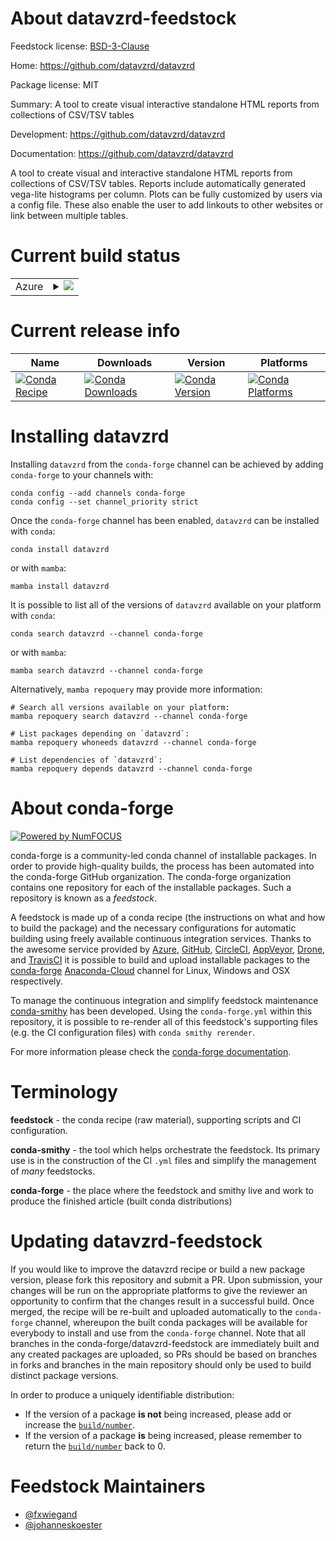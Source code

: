 About datavzrd-feedstock
========================

Feedstock license: [BSD-3-Clause](https://github.com/conda-forge/datavzrd-feedstock/blob/main/LICENSE.txt)

Home: https://github.com/datavzrd/datavzrd

Package license: MIT

Summary: A tool to create visual interactive standalone HTML reports from collections of CSV/TSV tables

Development: https://github.com/datavzrd/datavzrd

Documentation: https://github.com/datavzrd/datavzrd

A tool to create visual and interactive standalone HTML reports from
collections of CSV/TSV tables.
Reports include automatically generated vega-lite histograms
per column. Plots can be fully customized by users via a config file.
These also enable the user to add linkouts to other websites or link
between multiple tables.


Current build status
====================


<table>
    
  <tr>
    <td>Azure</td>
    <td>
      <details>
        <summary>
          <a href="https://dev.azure.com/conda-forge/feedstock-builds/_build/latest?definitionId=15465&branchName=main">
            <img src="https://dev.azure.com/conda-forge/feedstock-builds/_apis/build/status/datavzrd-feedstock?branchName=main">
          </a>
        </summary>
        <table>
          <thead><tr><th>Variant</th><th>Status</th></tr></thead>
          <tbody><tr>
              <td>linux_64</td>
              <td>
                <a href="https://dev.azure.com/conda-forge/feedstock-builds/_build/latest?definitionId=15465&branchName=main">
                  <img src="https://dev.azure.com/conda-forge/feedstock-builds/_apis/build/status/datavzrd-feedstock?branchName=main&jobName=linux&configuration=linux%20linux_64_" alt="variant">
                </a>
              </td>
            </tr><tr>
              <td>osx_64</td>
              <td>
                <a href="https://dev.azure.com/conda-forge/feedstock-builds/_build/latest?definitionId=15465&branchName=main">
                  <img src="https://dev.azure.com/conda-forge/feedstock-builds/_apis/build/status/datavzrd-feedstock?branchName=main&jobName=osx&configuration=osx%20osx_64_" alt="variant">
                </a>
              </td>
            </tr><tr>
              <td>osx_arm64</td>
              <td>
                <a href="https://dev.azure.com/conda-forge/feedstock-builds/_build/latest?definitionId=15465&branchName=main">
                  <img src="https://dev.azure.com/conda-forge/feedstock-builds/_apis/build/status/datavzrd-feedstock?branchName=main&jobName=osx&configuration=osx%20osx_arm64_" alt="variant">
                </a>
              </td>
            </tr>
          </tbody>
        </table>
      </details>
    </td>
  </tr>
</table>

Current release info
====================

| Name | Downloads | Version | Platforms |
| --- | --- | --- | --- |
| [![Conda Recipe](https://img.shields.io/badge/recipe-datavzrd-green.svg)](https://anaconda.org/conda-forge/datavzrd) | [![Conda Downloads](https://img.shields.io/conda/dn/conda-forge/datavzrd.svg)](https://anaconda.org/conda-forge/datavzrd) | [![Conda Version](https://img.shields.io/conda/vn/conda-forge/datavzrd.svg)](https://anaconda.org/conda-forge/datavzrd) | [![Conda Platforms](https://img.shields.io/conda/pn/conda-forge/datavzrd.svg)](https://anaconda.org/conda-forge/datavzrd) |

Installing datavzrd
===================

Installing `datavzrd` from the `conda-forge` channel can be achieved by adding `conda-forge` to your channels with:

```
conda config --add channels conda-forge
conda config --set channel_priority strict
```

Once the `conda-forge` channel has been enabled, `datavzrd` can be installed with `conda`:

```
conda install datavzrd
```

or with `mamba`:

```
mamba install datavzrd
```

It is possible to list all of the versions of `datavzrd` available on your platform with `conda`:

```
conda search datavzrd --channel conda-forge
```

or with `mamba`:

```
mamba search datavzrd --channel conda-forge
```

Alternatively, `mamba repoquery` may provide more information:

```
# Search all versions available on your platform:
mamba repoquery search datavzrd --channel conda-forge

# List packages depending on `datavzrd`:
mamba repoquery whoneeds datavzrd --channel conda-forge

# List dependencies of `datavzrd`:
mamba repoquery depends datavzrd --channel conda-forge
```


About conda-forge
=================

[![Powered by
NumFOCUS](https://img.shields.io/badge/powered%20by-NumFOCUS-orange.svg?style=flat&colorA=E1523D&colorB=007D8A)](https://numfocus.org)

conda-forge is a community-led conda channel of installable packages.
In order to provide high-quality builds, the process has been automated into the
conda-forge GitHub organization. The conda-forge organization contains one repository
for each of the installable packages. Such a repository is known as a *feedstock*.

A feedstock is made up of a conda recipe (the instructions on what and how to build
the package) and the necessary configurations for automatic building using freely
available continuous integration services. Thanks to the awesome service provided by
[Azure](https://azure.microsoft.com/en-us/services/devops/), [GitHub](https://github.com/),
[CircleCI](https://circleci.com/), [AppVeyor](https://www.appveyor.com/),
[Drone](https://cloud.drone.io/welcome), and [TravisCI](https://travis-ci.com/)
it is possible to build and upload installable packages to the
[conda-forge](https://anaconda.org/conda-forge) [Anaconda-Cloud](https://anaconda.org/)
channel for Linux, Windows and OSX respectively.

To manage the continuous integration and simplify feedstock maintenance
[conda-smithy](https://github.com/conda-forge/conda-smithy) has been developed.
Using the ``conda-forge.yml`` within this repository, it is possible to re-render all of
this feedstock's supporting files (e.g. the CI configuration files) with ``conda smithy rerender``.

For more information please check the [conda-forge documentation](https://conda-forge.org/docs/).

Terminology
===========

**feedstock** - the conda recipe (raw material), supporting scripts and CI configuration.

**conda-smithy** - the tool which helps orchestrate the feedstock.
                   Its primary use is in the construction of the CI ``.yml`` files
                   and simplify the management of *many* feedstocks.

**conda-forge** - the place where the feedstock and smithy live and work to
                  produce the finished article (built conda distributions)


Updating datavzrd-feedstock
===========================

If you would like to improve the datavzrd recipe or build a new
package version, please fork this repository and submit a PR. Upon submission,
your changes will be run on the appropriate platforms to give the reviewer an
opportunity to confirm that the changes result in a successful build. Once
merged, the recipe will be re-built and uploaded automatically to the
`conda-forge` channel, whereupon the built conda packages will be available for
everybody to install and use from the `conda-forge` channel.
Note that all branches in the conda-forge/datavzrd-feedstock are
immediately built and any created packages are uploaded, so PRs should be based
on branches in forks and branches in the main repository should only be used to
build distinct package versions.

In order to produce a uniquely identifiable distribution:
 * If the version of a package **is not** being increased, please add or increase
   the [``build/number``](https://docs.conda.io/projects/conda-build/en/latest/resources/define-metadata.html#build-number-and-string).
 * If the version of a package **is** being increased, please remember to return
   the [``build/number``](https://docs.conda.io/projects/conda-build/en/latest/resources/define-metadata.html#build-number-and-string)
   back to 0.

Feedstock Maintainers
=====================

* [@fxwiegand](https://github.com/fxwiegand/)
* [@johanneskoester](https://github.com/johanneskoester/)


